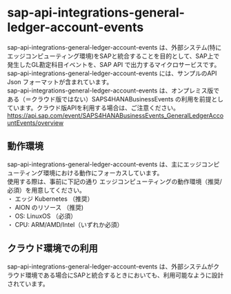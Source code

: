 # sap-api-integrations-general-ledger-account-events    
sap-api-integrations-general-ledger-account-events  は、外部システム(特にエッジコンピューティング環境)をSAPと統合することを目的として、SAP上で発生したGL勘定科目イベントを、SAP API で出力するマイクロサービスです。  
sap-api-integrations-general-ledger-account-events  には、サンプルのAPI Json フォーマットが含まれています。  
sap-api-integrations-general-ledger-account-events  は、オンプレミス版である（＝クラウド版ではない）SAPS4HANABusinessEvents の利用を前提としています。クラウド版APIを利用する場合は、ご注意ください。    
https://api.sap.com/event/SAPS4HANABusinessEvents_GeneralLedgerAccountEvents/overview

## 動作環境  
sap-api-integrations-general-ledger-account-events は、主にエッジコンピューティング環境における動作にフォーカスしています。  
使用する際は、事前に下記の通り エッジコンピューティングの動作環境（推奨/必須）を用意してください。  
・ エッジ Kubernetes （推奨）  
・ AION のリソース （推奨)  
・ OS: LinuxOS （必須）  
・ CPU: ARM/AMD/Intel（いずれか必須）  

## クラウド環境での利用  
sap-api-integrations-general-ledger-account-events は、外部システムがクラウド環境である場合にSAPと統合するときにおいても、利用可能なように設計されています。  